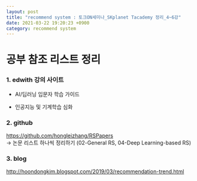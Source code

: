```yaml
---
layout: post
title: "recommend system : 토크ON세미나_SKplanet Tacademy 정리_4~6강"
date: 2021-03-22 19:20:23 +0900
category: recommend system
---
```



# 공부 참조 리스트 정리



### 1. edwith 강의 사이트

- AI/딥러닝 입문자 학습 가이드

- 인공지능 및 기계학습 심화

### 2. github

https://github.com/hongleizhang/RSPapers <br>
-> 논문 리스트 하나씩 정리하기 (02-General RS, 04-Deep Learning-based RS)

### 3. blog

http://hoondongkim.blogspot.com/2019/03/recommendation-trend.html <br>
